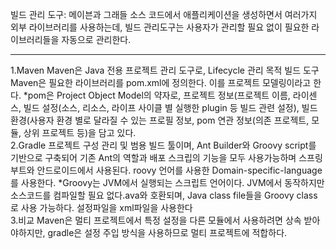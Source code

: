 빌드 관리 도구: 메이븐과 그래들
소스 코드에서 애플리케이션을 생성하면서 여러가지 외부 라이브러리를 사용하는데, 빌드 관리도구는 사용자가 관리할 필요 없이 필요한 라이브러리들을 자동으로 관리한다.<br>
<hr>
1.Maven
Maven은 Java 전용 프로젝트 관리 도구로, Lifecycle 관리 목적 빌드 도구
Maven은 필요한 라이브러리를 pom.xml에 정의한다. 이를 프로젝트 모델링이라고 한다.
*pom은 Project Object Model의 약자로, 프로젝트 정보(프로젝트 이름, 라이센스, 빌드 설정(소스, 리소스, 라이프 사이클 별 실행한 plugin 등 빌드 관련 설정), 빌드 환경(사용자 환경 별로 달라질 수 있는 프로필 정보, pom 연관 정보(의존 프로젝트, 모듈, 상위 프로젝트 등)을 담고 있다.
<br>
2.Gradle
 프로젝트 구성 관리 및 범용 빌드 툴이며, Ant Builder와 Groovy script를 기반으로 구축되어 기존 Ant의 역할과 배포 스크립의 기능을 모두 사용가능하며 스프링부트와 안드로이드에서 사용된다.
  roovy 언어를 사용한 Domain-specific-language를 사용한다.
  *Groovy는 JVM에서 실행되는 스크립트 언어이다. JVM에서 동작하지만 소스코드를 컴파일할 필요 없다.ava와 호환되며, Java class file들을 Groovy class로 사용 가능하다.
  설정파일을 xml파일을 사용한다
<br>
3.비교
 Maven은 멀티 프로젝트에서 특정 설정을 다른 모듈에서 사용하려면 상속 받아야하지만, gradle은 설정 주입 방식을 사용하므로 멀티 프로젝트에 적합하다.
